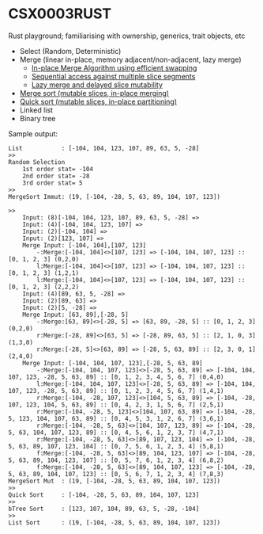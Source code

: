 # CSX0003RUST

Rust playground; familiarising with ownership, generics, trait objects, etc

- Select (Random, Deterministic)
- Merge (linear in-place, memory adjacent/non-adjacent, lazy merge)
  - [In-place Merge Algorithm using efficient swapping](./src/merge/README.md#in-place-merge-algorithm-using-efficient-swapping)
  - [Sequential access against multiple slice segments](./src/merge/README.md#sequential-access-against-multiple-slice-segments)
  - [Lazy merge and delayed slice mutability](./src/merge/README.md#sequential-access-against-multiple-slice-segments)
- [Merge sort (mutable slices, in-place merging)](./src/sort/README.md)
- [Quick sort (mutable slices, in-place partitioning)](./src/sort/README.md)
- Linked list 
- Binary tree


Sample output:
```
List           : [-104, 104, 123, 107, 89, 63, 5, -28]
>>
Random Selection
    1st order stat= -104
    2nd order stat= -28
    3rd order stat= 5
>>
MergeSort Immut: (19, [-104, -28, 5, 63, 89, 104, 107, 123])

>>
    Input: (8)[-104, 104, 123, 107, 89, 63, 5, -28] =>
    Input: (4)[-104, 104, 123, 107] =>
    Input: (2)[-104, 104] =>
    Input: (2)[123, 107] =>
    Merge Input: [-104, 104],[107, 123]
        -:Merge:[-104, 104]<>[107, 123] => [-104, 104, 107, 123] :: [0, 1, 2, 3] (0,2,0)
        l:Merge:[-104, 104]<>[107, 123] => [-104, 104, 107, 123] :: [0, 1, 2, 3] (1,2,1)
        l:Merge:[-104, 104]<>[107, 123] => [-104, 104, 107, 123] :: [0, 1, 2, 3] (2,2,2)
    Input: (4)[89, 63, 5, -28] =>
    Input: (2)[89, 63] =>
    Input: (2)[5, -28] =>
    Merge Input: [63, 89],[-28, 5]
        -:Merge:[63, 89]<>[-28, 5] => [63, 89, -28, 5] :: [0, 1, 2, 3] (0,2,0)
        r:Merge:[-28, 89]<>[63, 5] => [-28, 89, 63, 5] :: [2, 1, 0, 3] (1,3,0)
        r:Merge:[-28, 5]<>[63, 89] => [-28, 5, 63, 89] :: [2, 3, 0, 1] (2,4,0)
    Merge Input: [-104, 104, 107, 123],[-28, 5, 63, 89]
        -:Merge:[-104, 104, 107, 123]<>[-28, 5, 63, 89] => [-104, 104, 107, 123, -28, 5, 63, 89] :: [0, 1, 2, 3, 4, 5, 6, 7] (0,4,0)
        l:Merge:[-104, 104, 107, 123]<>[-28, 5, 63, 89] => [-104, 104, 107, 123, -28, 5, 63, 89] :: [0, 1, 2, 3, 4, 5, 6, 7] (1,4,1)
        r:Merge:[-104, -28, 107, 123]<>[104, 5, 63, 89] => [-104, -28, 107, 123, 104, 5, 63, 89] :: [0, 4, 2, 3, 1, 5, 6, 7] (2,5,1)
        r:Merge:[-104, -28, 5, 123]<>[104, 107, 63, 89] => [-104, -28, 5, 123, 104, 107, 63, 89] :: [0, 4, 5, 3, 1, 2, 6, 7] (3,6,1)
        r:Merge:[-104, -28, 5, 63]<>[104, 107, 123, 89] => [-104, -28, 5, 63, 104, 107, 123, 89] :: [0, 4, 5, 6, 1, 2, 3, 7] (4,7,1)
        r:Merge:[-104, -28, 5, 63]<>[89, 107, 123, 104] => [-104, -28, 5, 63, 89, 107, 123, 104] :: [0, 7, 5, 6, 1, 2, 3, 4] (5,8,1)
        f:Merge:[-104, -28, 5, 63]<>[89, 104, 123, 107] => [-104, -28, 5, 63, 89, 104, 123, 107] :: [0, 5, 7, 6, 1, 2, 3, 4] (6,8,2)
        f:Merge:[-104, -28, 5, 63]<>[89, 104, 107, 123] => [-104, -28, 5, 63, 89, 104, 107, 123] :: [0, 5, 6, 7, 1, 2, 3, 4] (7,8,3)
MergeSort Mut  : (19, [-104, -28, 5, 63, 89, 104, 107, 123])
>>
Quick Sort     : [-104, -28, 5, 63, 89, 104, 107, 123]
>>
bTree Sort     : [123, 107, 104, 89, 63, 5, -28, -104]
>>
List Sort      : (19, [-104, -28, 5, 63, 89, 104, 107, 123])
```
